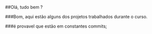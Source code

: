 ##Olá, tudo bem ? 

###Bom, aqui estão alguns dos projetos trabalhados durante
o curso. 

###é provavel que estão em constantes commits; 
